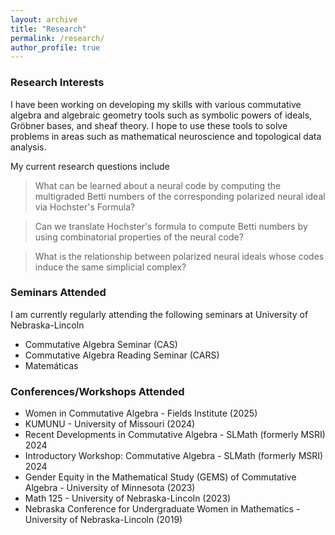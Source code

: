 ```yaml
---
layout: archive
title: "Research"
permalink: /research/
author_profile: true
---
```


### Research Interests
I have been working on developing my skills with various commutative algebra and algebraic geometry tools such as symbolic powers of ideals, Gröbner bases, and sheaf theory. I hope to use these tools to solve problems in areas such as mathematical neuroscience and topological data analysis.

My current research questions include
> What can be learned about a neural code by computing the multigraded Betti numbers of the corresponding polarized neural ideal via Hochster's Formula?

> Can we translate Hochster's formula to compute Betti numbers by using combinatorial properties of the neural code?

> What is the relationship between polarized neural ideals whose codes induce the same simplicial complex?

### Seminars Attended
I am currently regularly attending the following seminars at University of Nebraska-Lincoln
  * Commutative Algebra Seminar (CAS)
  * Commutative Algebra Reading Seminar (CARS)
  * Matemáticas

### Conferences/Workshops Attended
  * Women in Commutative Algebra - Fields Institute (2025)
  * KUMUNU - University of Missouri (2024)
  * Recent Developments in Commutative Algebra - SLMath (formerly MSRI) 2024
  * Introductory Workshop: Commutative Algebra - SLMath (formerly MSRI) 2024
  * Gender Equity in the Mathematical Study (GEMS) of Commutative Algebra - University of Minnesota (2023)
  * Math 125 - University of Nebraska-Lincoln (2023)
  * Nebraska Conference for Undergraduate Women in Mathematics - University of Nebraska-Lincoln (2019)
